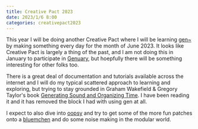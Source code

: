 ```yaml
---
title: Creative Pact 2023
date: 2023/1/6 8:00
categories: creativepact2023
---
```


This year I will be doing another Creative Pact where I will be learning [gen~](https://docs.cycling74.com/max8/refpages/gen~) by making something every day for the month of June 2023. It looks like Creative Pact is largely a thing of the past, and I am not doing this in January to participate in [Genuary](https://genuary.art), but hoepfully there will be something interesting for other folks too. 

There is a great deal of documentation and tutorials available across the internet and I will do my typical scattered approach to learning and exploring, but trying to stay grounded in Graham Wakefield & Gregory Taylor's book [Generating Sound and Organizing Time](https://cycling74.com/books/go). I have been reading it and it has removed the block I had with using gen at all. 

I expect to also dive into [oopsy](https://github.com/electro-smith/oopsy) and try to get some of the more fun patches onto a [bluemchen](https://kxmx-bluemchen.recursinging.com) and do some noise making in the modular world. 

